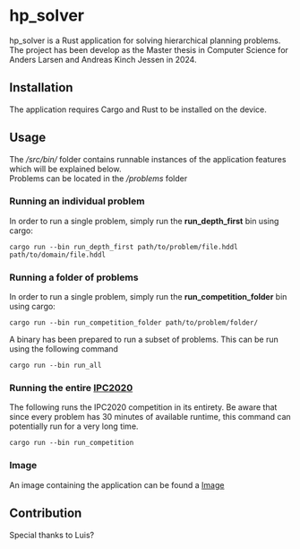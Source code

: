 # hp_solver

hp_solver is a Rust application for solving hierarchical planning problems. <br>
The project has been develop as the Master thesis in Computer Science for Anders Larsen and Andreas Kinch Jessen in 2024. 

## Installation

The application requires Cargo and Rust to be installed on the device.

## Usage

The _/src/bin/_ folder contains runnable instances of the application features which will be explained below. <br>
Problems can be located in the _/problems_ folder

### Running an individual problem

In order to run a single problem, simply run the **run_depth_first** bin using cargo:

```
cargo run --bin run_depth_first path/to/problem/file.hddl path/to/domain/file.hddl
```

### Running a folder of problems

In order to run a single problem, simply run the **run_competition_folder** bin using cargo:

```
cargo run --bin run_competition_folder path/to/problem/folder/
```

A binary has been prepared to run a subset of problems. This can be run using the following command

```
cargo run --bin run_all
```

### Running the entire [IPC2020](https://ipc2020.hierarchical-task.net/) 

The following runs the IPC2020 competition in its entirety. Be aware that since every problem has 30 minutes of available runtime, this command can potentially run for a very long time.

```
cargo run --bin run_competition
```

### Image

An image containing the application can be found a [Image]()

## Contribution

Special thanks to Luis?
